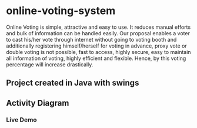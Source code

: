 # online-voting-system

Online Voting is simple, attractive and easy to use. It reduces manual efforts and bulk of information can be handled easily. Our proposal enables a voter to cast his/her vote through internet without going to voting booth and additionally registering himself/herself for voting in advance, proxy vote or double voting is not possible, fast to access, highly secure, easy to maintain all information of voting, highly efficient and flexible. Hence, by this voting percentage will increase drastically.

## Project created in Java with swings

## Activity Diagram 

### Live Demo

